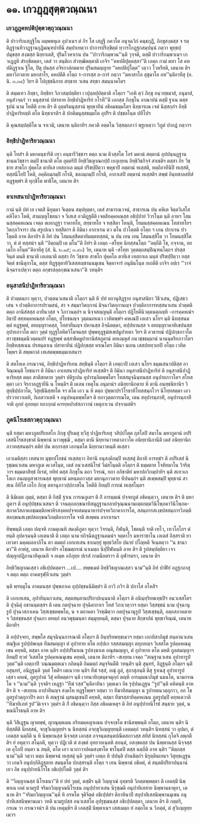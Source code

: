 <h1>๑๑. เกวฎฺฎสุตฺตวณฺณนา</h1>
<h3>เกวฎฺฎคหปติปุตฺตวตฺถุวณฺณนา</h3>
<p> ติ    ปาวาริกเสฎฺฐิโน อมฺพพหุเล อุปวเนฯ ตํ กิร โส เสฎฺฐี ภควโต อนุจฺฉวิกํ คนฺธกุฎิํ, ภิกฺขุสงฺฆสฺส จ รตฺติฎฺฐานทิวาฎฺฐานกุฎิมณฺฑปาทีนิ สมฺปาเทตฺวา ปาการปริกฺขิตฺตํ ทฺวารโกฎฺฐกสมฺปนฺนํ กตฺวา พุทฺธปฺปมุขสฺส สงฺฆสฺส นิยฺยาเตสิ, ปุริมโวหาเรน ปน ‘‘ปาวาริกมฺพวน’’นฺติ วุจฺจติ, ตสฺมิํ ปาวาริกมฺพวเนฯ  เกวเฎฺฎหิ สํรกฺขิตตฺตา, เตสํ วา สนฺติเก สํวฑฺฒิตตฺตาติ เกจิฯ ‘‘คหปติปุตฺตสฺสา’’ติ เอตฺถ กามํ ตทา โส คหปติฎฺฐาเน ฐิโต, ปิตุ ปนสฺส อจิรกาลํกตตาย ปุริมสมญฺญาย ‘‘คหปติปุโตฺต’’ เตฺวว โวหรียติ, เตนาห ติฯ มหาวิภวตาย มหาสาโร, คหปตีติ อโตฺถ ร-การสฺส ล-การํ กตฺวา ‘‘มหาสาโล สุขุมาโล อห’’นฺติอาทีสุ (อ. นิ. ๓.๓๙) วิยฯ ติ โปถุชฺชนิกาย สทฺธาย วเสน สทฺธา สมนฺนาคโตฯ</p>


<p>ติ สมฺมเทว อิทฺธา, อิทฺธิยา วิภวสมฺปตฺติยา เวปุลฺลปฺปตฺตาติ อโตฺถฯ ‘‘เอหิ ตฺวํ ภิกฺขุ อนฺวทฺธมาสํ, อนุมาสํ, อนุสํวจฺฉรํ วา มนุสฺสานํ ปสาทาย อิทฺธิปาฎิหาริยํ กโรหี’’ติ เอกสฺส ภิกฺขุโน อาณาปนํ ตสฺมิํ ฐาเน ตสฺส ฐปนํ นาม โหตีติ อาห ติฯ   ติ อุตฺตริมนุสฺสานํ พุทฺธาทีนํ อธิคมธมฺมโตฯ นิทฺธารเณ เจตํ นิสฺสกฺกํฯ อิทฺธิปาฎิหาริยญฺหิ ตโต นิทฺธาเรติฯ ติ ปกติมนุสฺสธมฺมโต อุปริฯ ติ ปชฺชลโนฺต ปทีโปฯ</p>


<p> ติ คุณสมฺปตฺติโต น จาเวมิ, เตนาห นฺติอาทิฯ  ภควติ อตฺตโน วิสฺสตฺถภาวํ พฺรูเหตฺวา วิภูตํ ปากฎํ กตฺวาฯ</p>


<h3>อิทฺธิปาฎิหาริยวณฺณนา</h3>
<p> นฺติ   โทสํฯ ติ  มหาคนฺธารีติ เทฺว คนฺธารีวิชฺชาฯ ตตฺถ  นาม ติวสฺสโต โอรํ มตานํ สตฺตานํ อุปปนฺนฎฺฐานชานนวิชฺชาฯ  ตมฺปิ ชานาติ ตโต อุตฺตริปิ อิทฺธิวิธญาณกปฺปํ เยภุเยฺยน อิทฺธิวิธกิจฺจํ สาเธติฯ ตสฺสา กิร วิชฺชาย สาธโก ปุคฺคโล ตาทิเส เทสกาเล มนฺตํ ปริชปฺปิตฺวา พหุธาปิ อตฺตานํ ทเสฺสติ, หตฺถิอาทีนิปิ ทเสฺสติ, ทสฺสนีโยปิ โหติ, อคฺคิถมฺภมฺปิ กโรติ, ชลถมฺภมฺปิ กโรติ, อากาเสปิ อตฺตานํ ทเสฺสติฯ สพฺพํ อินฺทชาลสทิสํ ทฎฺฐพฺพํฯ ติ ทุกฺขิโต พาธิโต, เตนาห ติฯ</p>


<h3>อาเทสนาปาฎิหาริยวณฺณนา</h3>
<p> กามํ นฺติ ปทํ เย เจตสิ นิยุตฺตา จิเตฺตน สมฺปยุตฺตา, เตสํ สาธารณวจนํ, สาธารเณ ปน คหิเต จิตฺตวิเสโส คหิโตว โหติ, สามญฺญโชตนา จ วิเสเส อวติฎฺฐตีติ เจตสิกคฺคหณสฺส อธิปฺปายํ วิวรโนฺต นฺติ อาหฯ โสมนสฺสคฺคหเณน เจตฺถ ตเทกฎฺฐา ราคาทโย, สทฺธาทโย จ ทสฺสิตา โหนฺติ, โทมนสฺสคฺคหเณน โทสาทโยฯ วิตกฺกวิจารา ปน สรูเปเนว ทสฺสิตาฯ ติ อิมินา อากาเรน ตว มโน ปวโตฺตติ อโตฺถ ฯ เกน ปกาเรน ปวโตฺตติ อาห ติอาทิฯ ติ อิทํ ปน โสมนสฺสิตตาทิมตฺตทสฺสนํ, น ปน เยน เยน โสมนสฺสิโต วา โทมนสฺสิโต วา, ตํ ตํ ทสฺสนํฯ นฺติ ‘‘อิตฺถมฺปิ เต มโน’’ติ อิทํฯ ติ เอตฺถ -สโทฺท นิทสฺสนโตฺถ ‘‘อตฺถีติ โข, กจฺจาน, อยเมโก อโนฺต’’ติอาทีสุ (สํ. นิ. ๒.๑๕; ๓.๙๐) วิย, เตนาห นฺติ -สโทฺท วุตฺตตฺถสมฺปิณฺฑนโตฺถฯ ปรสฺส จินฺตํ มนติ ชานาติ เอเตนาติ  ตสฺสา กิร วิชฺชาย สาธโก ปุคฺคโล ตาทิเส เทสกาเล มนฺตํ ปริชปฺปิตฺวา ยสฺส จิตฺตํ ชานิตุกาโม, ตสฺส ทิฎฺฐสุตาทิวิเสสสญฺชานนมุเขน จิตฺตาจารํ  อนุมินโนฺต กเถตีติ เกจิฯ อปเร ‘‘วาจํ นิจฺฉราเปตฺวา ตตฺถ อกฺขรสลฺลกฺขณวเสนา’’ติ วทนฺติฯ</p>


<h3>อนุสาสนีปาฎิหาริยวณฺณนา</h3>
<p> ติ ปวตฺตนกา หุตฺวา, ปวตฺตนวเสนาติ อโตฺถฯ นฺติ หิ ปทํ ยถานุสิฎฺฐาย  อนุสาสนิยา วิธิวเสน, ปฎิเสธวเสน จ ปวตฺติอาการปรามสนํ, สา จ สมฺมาวิตกฺกานํ มิจฺฉาวิตกฺกานญฺจ ปวตฺติอาการทสฺสนวเสน ปวตฺตติ ตตฺถ อานิสํสสฺส อาทีนวสฺส จ วิภาวนตฺถํฯ  น นิจฺจสญฺญนฺติ อโตฺถฯ ปฎิโยคีนิวตฺตนตฺถญฺหิ -การคฺคหณํฯ อิธาปิ  สทฺทคฺคหณสฺส อโตฺถ, ปโยชนญฺจ วุตฺตนเยเนว เวทิตพฺพํฯ คหเณปิ เอเสว นโยฯ นฺติ นิทสฺสนมตฺตํ ทฎฺฐพฺพํ, ตทญฺญราคสฺส, โทสาทีนญฺจ ปหานสฺส อิจฺฉิตตฺตา, ตปฺปหานสฺส จ ตทญฺญราคาทิเขปนสฺส อุปายภาวโต ตถา วุตฺตํ ทุฎฺฐโลหิตวิโมจนสฺส  ปุพฺพทุฎฺฐมํสเขปนูปายตา วิยฯ ติ อวธารณํ ปฎิปกฺขภาวโต สาวชฺชธมฺมนิวตฺตนปรํ ทฎฺฐพฺพํ ตสฺสาธิคมูปายานิสํสภูตานํ ตทเญฺญสํ อนวชฺชธมฺมานํ นานนฺตริยภาวโตฯ  อิทฺธิทสฺสเนน ปรสนฺตาเน ปสาทาทีนํ ปฎิปกฺขสฺส หรณโตฯ อิมินา นเยน เสสปททฺวเยปิ อโตฺถ เวทิตโพฺพฯ ติ สพฺพกาลํ เทเสตพฺพธมฺมเทสนาฯ</p>


<p>ติ สหโยเค กรณวจนํ, อิทฺธิปาฎิหาริเยน สทฺธินฺติ อโตฺถฯ ติ เอตฺถาปิ เอเสว นโยฯ ธมฺมเสนาปติสฺส อาจิณฺณนฺติ โยชนาฯ ติ อิมินา อาเทสนาปาฎิหาริยํ ทเสฺสติฯ ติ อิมินา อนุสาสนีปาฎิหาริยํ ติ อนุสาสนีปาฎิหาริยสฺส ตตฺถ สาติสยตาย วุตฺตํฯ  ปติรูเปน อุปารมฺภิตพฺพโตฯ  โทสสมุจฺฉินฺทนสฺส อนุปายภาวโตฯ สโทสตฺตา เอว  จิรกาลฎฺฐายีนิ น โหนฺติฯ ติ ผเลน เหตุโน อนุมานํฯ อนิยฺยานิกตาย หิ ตานิ อนทฺธนิยานิฯ  วิสุทฺธิปฺปภวโต, วิสุทฺธินิสฺสยโต  จฯ ตโต เอว  น หิ ตตฺถ ปุพฺพาปรวิโรธาทิโทสสมฺภโวฯ นิโทฺทสตฺตา เอว  ปรวาทวาเตหิ, กิเลสวาเตหิ จ อนุปหนฺตพฺพโตฯ ติ ยถาวุตฺตการณโต, เตน สอุปารมฺภาทิํ, อนุปารมฺภาทิํ จาติ อุภยํ อุภยตฺถ ยถากฺกมํ คารยฺหปาสํสภาวานํ เหตุภาเวน ปจฺจามสติฯ</p>


<h3>ภูตนิโรเธสกวตฺถุวณฺณนา</h3>
<p> นฺติ  ยสฺมา มหาภูตปริเยสโก ภิกฺขุ ปุริเมสุ ทฺวีสุ ปาฎิหาริเยสุ วสิปฺปโตฺต กุสโลปิ สมาโน มหาภูตานํ อปริเสสนิโรธสงฺขาตํ นิพฺพานํ นาวพุชฺฌิ , ตสฺมา ตานิ นิยฺยานาวหตาภาวโต อนิยฺยานิกานีติ เตสํ อนิยฺยานิกภาวทสฺสนตฺถํฯ ตติยํ ปน ตกฺกรสฺส เอกนฺตโต นิยฺยานาวหนฺติ ตเสฺสว </p>


<p>เอวเมติสฺสา เทสนาย มุขฺยปโยชนํ ทเสฺสตฺวา อิทานิ อนุสงฺคิกมฺปิ ทเสฺสตุํ ติอาทิ อารทฺธํฯ ติ อปริเสสํ นิรุชฺฌนวเสน มหาภูเต คเวสโนฺต, เตสํ อนวเสสนิโรธํ วีมํสโนฺตติ อโตฺถฯ ติ ธมฺมตาย โจทิยมาโน วิจริตฺวาฯ ธมฺมตาสิทฺธํ กิเรตํ, ยทิทํ ตสฺส ภิกฺขุโน ตถา วิจรณํ, ยถา อภิชาติยํ มหาปถวิกมฺปาทิฯ นฺติ สเทวเก โลเก อนญฺญสาธารณสฺส พุทฺธานํ มหนฺตภาวสฺส มหานุภาวตาย ทีปนตฺถํฯ นฺติ สเพฺพสมฺปิ พุทฺธานํ สาสเน อีทิโส เอโก ภิกฺขุ ตทานุภาวปฺปกาสโน โหตีติ อิทมฺปิ การณํ ทเสฺสโนฺตฯ</p>


<p>ติ นิมิเตฺต ภุมฺมํ, ตสฺมา ติ กิสฺมิํ ฐาเน การณภูเตฯ ติ กิํ อารมฺมณํ ปจฺจยภูตํ อธิคนฺตฺวา, เตนาห ติฯ ติ มหาภูตาฯ ติ อนุปฺปชฺชนวเสนฯ ติ วจนตฺถลกฺขณาทิสมุฎฺฐานกลาปจุณฺณนานเตฺตกตฺตวินิโพฺภคาวินิโพฺภค- สภาควิสภาคอชฺฌตฺติกพาหิรสงฺคหปจฺจยสมนฺนาหารปจฺจยวิภาคาการโต, สสมฺภารสเงฺขปสสมฺภารวิภตฺติสลกฺขณสเงฺขปสลกฺขณวิภตฺติอาการโต จาติ สเพฺพน อากาเรนฯ</p>


<p> ทิพฺพนฺติ  เอตฺถ ปญฺจหิ กามคุเณหิ สมงฺคีภูตา หุตฺวา วิจรนฺติ, กีฬนฺติ, โชตนฺติ จาติ เทโว, เทวโลโกฯ ตํ ยนฺติ อุปคจฺฉนฺติ เอเตนาติ ติ  เอตฺถ  นาม ยถิจฺฉิตฎฺฐานคมนํฯ จตฺตาโร มหาราชาโน เอเตสํ อิสฺสราติ  ยา เทวตา มคฺคผลลาภิโน ตา ตมตฺถํ เอกเทเสน ชาเนยฺยุํ พุทฺธวิสโย ปนายํ ปโญฺหติ จิเนฺตตฺวา ‘‘น ชานามา’’ติ อาหํสุ, เตนาห ติอาทิฯ อโชฺฌตฺถรณํ นาเมตฺถ นิปฺปีฬนนฺติ อาห ติฯ ติ รูปสมฺปตฺติยา เจว ปญฺญาปฎิภานาทิคุเณหิ จ อเมฺห อภิภุยฺย ปเรสํ กามนียตราฯ ติ อุฬารตรา, เตนาห ติฯ</p>


<p>  อิทฺธิวิธญาณเสฺสว อธิเปฺปตตฺตาฯ  …เป.… สพฺพเมตํ อิทฺธิวิธญาณเสฺสว นาม’’นฺติ อิทํ ปาฬิยํ อฎฺฐกถาสุ จ ตตฺถ ตตฺถ อาคตรุฬฺหิวเสน วุตฺตํฯ</p>


<p> นฺติ พฺรหฺมุโน อาคมนสฺส ปุพฺพภาเค อุปฺปชฺชนนิมิตฺตํฯ ติ อาวิ ภวิฯ ติ ปกาโส อโหสิฯ</p>


<p> ติ เอกเทเสน, อุปาทินฺนกวเสน, สตฺตสนฺตานปริยาปเนฺนนาติ อโตฺถฯ ติ อนินฺทฺริยพเทฺธปิฯ  อนวเสสโตฯ ติ ปุจฺฉิตุํ อชานนฺตสฺสฯ ติ เตน กตปุจฺฉาย ปุจฺฉิตากาเร โทสํ วิภาเวตฺวาฯ ยสฺมา วิสฺสชฺชนํ นาม ปุจฺฉานุรูปํ ปุจฺฉาสภาเคน วิสฺสเชฺชตพฺพโต, น จ ตถาคตา วิรชฺฌิตฺวา กตปุจฺฉานุรูปํ วิสฺสเชฺชนฺติ, อตฺถสภาคตาย จ วิสฺสชฺชนสฺส ปุจฺฉกา ตทตฺถํ อนวพุชฺฌนฺตา สมฺมุยฺหนฺติ, ตสฺมา ปุจฺฉาย สิกฺขาปนํ พุทฺธาจิณฺณํ, เตนาห ติอาทิฯ</p>


<p> ติ อปฺปจฺจยา, สพฺพโส สมุจฺฉินฺนการณาติ อโตฺถฯ ติ อินฺทฺริยพทฺธเมวฯ ยสฺมา เอกทิสาภิมุขํ สนฺตานวเสน สณฺฐิเต รูปปฺปพเนฺธ ทีฆสมญฺญา ตํ อุปาทาย ตโต อปฺปเก รสฺสสมญฺญา ตทุภยญฺจ วิเสสโต รูปคฺคหณมุเขน  คยฺหติ, ตสฺมา อาห  นฺติฯ อปฺปปริมาเณ รูปสงฺฆาเต อณุสมญฺญา, ตํ อุปาทาย ตโต มหติ ถูลสมญฺญาฯ อิทมฺปิ ทฺวยํ วิเสสโต รูปคฺคหณมุเขน คยฺหติ, เตนาห ติอาทิฯ -สเทฺทน เจตฺถ ‘‘สณฺฐานวเสน อุปาทารูปํ วุตฺต’’นฺติ เอตฺถาปิ วณฺณมตฺตเมว กถิตนฺติ อิมมตฺถํ สมุจฺจินตีติ วทนฺติฯ นฺติ สุนฺทรํ, อิฎฺฐนฺติ อโตฺถฯ นฺติ อสุนฺทรํ, อนิฎฺฐนฺติ วุตฺตํ โหติฯ เตเนวาห นฺติฯ ทีฆํ รสฺสํ, อณุํ ถูลํ, สุภาสุภนฺติ ตีสุ ฐาเนสุ อุปาทารูปเสฺสว คหณํ, ภูตรูปานํ วิสุํ คหิตตฺตาฯ นฺติ เวทนาทิกฺขนฺธจตุกฺกํ ตญฺหิ อารมฺมณาภิมุขํ นมนโต, นามกรณโต จ ‘‘นาม’’นฺติ วุจฺจติฯ เหฎฺฐา ‘‘ทีฆํ รสฺส’’นฺติอาทินา วุตฺตเมว อิธ รุปฺปนเฎฺฐน ‘‘รูป’’นฺติ คหิตนฺติ อาห ติฯ ติ จ -สเทฺทน อาปาทีนญฺจ สงฺคโห ทฎฺฐโพฺพฯ ยสฺมา วา ทีฆาทิสมญฺญา น รูปายตนวตฺถุกาว, อถ โข ภูตรูปวตฺถุกาปิฯ ตถา หิ สณฺฐานํ ผุสนมุเขนปิ คยฺหติ, ตสฺมา ทีฆรสฺสาทิคฺคหเณน ภูตรูปมฺปิ คยฺหเตวาติ ‘‘ทีฆาทิเภทํ รูป’’มิเจฺจว วุตฺตํฯ ติ กิํ อธิคนฺตฺวา กิสฺส  อธิคมเหตุฯ ติ อิทํ อนุปฺปาทนิโรธํ สนฺธาย วุตฺตํ, น ขณนิโรธนฺติ อาห ติฯ</p>


<p> นฺติ วิสิเฎฺฐน ญาตพฺพํ, ญาณุตฺตเมน อริยมคฺคญาเณน ปจฺจกฺขโต ชานิตพฺพนฺติ อโตฺถ, เตนาห นฺติฯ นิทิสฺสตีติ นิทสฺสนํ, จกฺขุวิเญฺญยฺยํฯ น นิทสฺสนํ  อจกฺขุวิเญฺญยฺยนฺติ เอตมตฺถํ วทนฺติฯ นิทสฺสนํ  วา อุปมา, ตํ เอตสฺส นตฺถีติ  น หิ นิพฺพานสฺส นิจฺจสฺส เอกสฺส อจฺจนฺตสนฺตปณีตสภาวสฺส สทิสํ นิทสฺสนํ กุโตจิ ลพฺภตีติฯ ยํ อหุตฺวา สโมฺภติ, หุตฺวา ปฎิเวติ ตํ สงฺขตํ อุทยวยเนฺตหิ สอนฺตํ, อสงฺขตสฺส ปน นิพฺพานสฺส นิจฺจสฺส เต อุโภปิ อนฺตา น สนฺติ, ตโต เอว นวภาวาปคมสงฺขาโต ชรโนฺตปิ ตสฺส นตฺถีติ อาห นฺติฯ ‘‘ติตฺถสฺส นาม’’นฺติ วตฺวา ตตฺถ นิพฺพจนํ ทเสฺสตุํ นฺติ วุตฺตํฯ เอตฺถ หิ ปปนฺติ ปานติตฺถํฯ  นิรุตฺตินเยนฯ วิสุทฺธเฎฺฐน วา  เกนจิ อนุปกฺกิลิฎฺฐตาย สมนฺตโต ปภสฺสรนฺติ อโตฺถ ฯ เยน นิพฺพานํ อธิคตํ, ตํ สนฺตติปริยาปนฺนานํเยว อิธ อนุปฺปาทนิโรโธ อธิเปฺปโตติ วุตฺตํ ติฯ</p>


<p>ติ ‘‘วิญฺญาณสฺส นิโรเธนา’’ติ ยํ ปทํ วุตฺตํ, ตสฺมิํฯ นฺติ วิญฺญาณํ อุทฺธรติ วิภตฺตพฺพตฺตา ติ เอตสฺมิํ นิพฺพาเน เอตํ นามรูปํ จริมกวิญฺญาณนิโรเธน อนุปฺปาทวเสน นิรุชฺฌติ อนุปาทิเสสาย นิพฺพานธาตุยา, เตนาห ติฯ ‘‘จริมกวิญฺญาณ’’นฺติ หิ อรหโต จุติจิตฺตํ อธิเปฺปตํฯ ติอาทินาปิ สอุปาทิเสสนิพฺพานมุเขน อนุปาทิเสสนิพฺพานเมว วทติ นามรูปสฺส อนวเสสโต อุปรุชฺฌนสฺส อธิเปฺปตตฺตา, เตนาห ติฯ ติ กตฺตริ, กรเณ วา กรณวจนํฯ ติ ปน เหตุมฺหิฯ ติ เอตสฺมิํ นิพฺพาเนฯ เสสเมตฺถ ยํ อตฺถโต น วิภตฺตํ, ตํ สุวิเญฺญยฺยเมวฯ</p>

</p>





